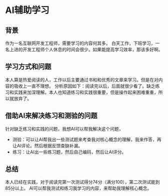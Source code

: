 # AI辅助学习

## 背景
作为一名互联网开发工程师，需要学习的内容何其多。
白天工作，下班学习，一名上进的开发工程师个人休息的时间会很少。如果能提高学习效率，那该多好啊。

## 学习方式和问题
本人算是热爱阅读的人，工作以后主要通过书和和优秀的文章来学习。但是在对内容的吸收上一直不理想。
分析原因如下：阅读完以后，后面就很少看了。缺乏练习和实践来加深理解。本人也知道练习和实践很重要，但是操作起来困难重重，所以就放弃了。

## 借助AI来解决练习和测验的问题
针对缺乏练习和实践的问题，我想AI可以帮我解决这个问题，
- 测验：可以让AI帮我出一些测试题来考查我对核心概念的理解，我来作答，再让AI评论。然后根据反馈查缺补漏。
- 练习：让AI出一些练习题，然后自己编码，然后让AI评分。

## 总结
本人已经在实践，对于阅读完第一次测试得分74分（满分100），第二次测试能到85分以上。
AI可以帮我测试和练习我学习的内容，来帮助我理解核心概念。

